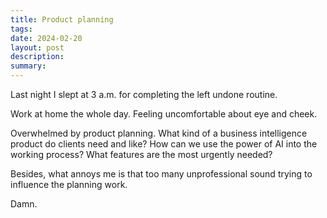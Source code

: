 ```yaml
---
title: Product planning
tags: 
date: 2024-02-20
layout: post
description: 
summary:
---
```


Last night I slept at 3 a.m. for completing the left undone routine. 

Work at home the whole day. Feeling uncomfortable about eye and cheek. 

Overwhelmed by product planning. What kind of a business intelligence product do clients need and like? How can we use the power of AI into the working process? What features are the most urgently needed?

Besides, what annoys me is that too many unprofessional sound trying to influence the planning work.

Damn.